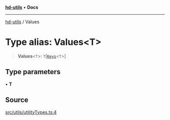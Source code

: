 [**hd-utils**](../README.md) • **Docs**

***

[hd-utils](../globals.md) / Values

# Type alias: Values\<T\>

> **Values**\<`T`\>: `T`\[[`Keys`](Keys.md)\<`T`\>\]

## Type parameters

• **T**

## Source

[src/utils/utilityTypes.ts:4](https://github.com/AhmadHddad/h-utils/blob/8e9e542f98b1a43a336ce585dc8666b21b0e894d/src/utils/utilityTypes.ts#L4)
